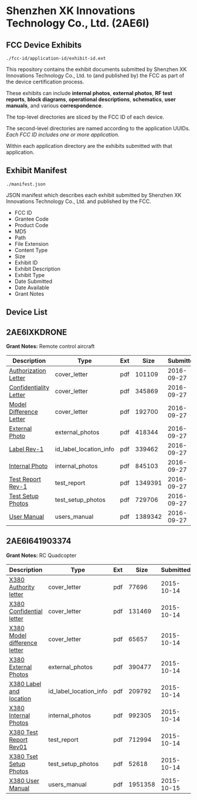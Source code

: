 # Shenzhen XK Innovations Technology Co., Ltd. (2AE6I)
## FCC Device Exhibits

```
./fcc-id/application-id/exhibit-id.ext
```

This repository contains the exhibit documents submitted by Shenzhen XK Innovations Technology Co., Ltd. to (and published by) the FCC as part of the device certification process.

These exhibits can include **internal photos**, **external photos**, **RF test reports**, **block diagrams**, **operational descriptions**, **schematics**, **user manuals**, and various **correspondence**.

The top-level directories are sliced by the FCC ID of each device.

The second-level directories are named according to the application UUIDs. *Each FCC ID includes one or more application.*

Within each application directory are the exhibits submitted with that application. 

## Exhibit Manifest

```
./manifest.json
```

JSON manifest which describes each exhibit submitted by Shenzhen XK Innovations Technology Co., Ltd. and published by the FCC.

- FCC ID
- Grantee Code
- Product Code
- MD5
- Path
- File Extension
- Content Type
- Size
- Exhibit ID
- Exhibit Description
- Exhibit Type
- Date Submitted
- Date Available
- Grant Notes

## Device List
## 2AE6IXKDRONE
**Grant Notes:** Remote control aircraft

| Description | Type | Ext | Size | Submitted | Available |
| ----------- | ---- | --- | ---- | --------- | --------- |
| [Authorization Letter](2AE6IXKDRONE/fe984649ac2be235f8c0b07894957503/3148727.pdf) | cover_letter | pdf | 101109 | 2016-09-27 | 2016-09-27 |
| [Confidentiality Letter](2AE6IXKDRONE/fe984649ac2be235f8c0b07894957503/3148728.pdf) | cover_letter | pdf | 345869 | 2016-09-27 | 2016-09-27 |
| [Model Difference Letter](2AE6IXKDRONE/fe984649ac2be235f8c0b07894957503/3148732.pdf) | cover_letter | pdf | 192700 | 2016-09-27 | 2016-09-27 |
| [External Photo](2AE6IXKDRONE/fe984649ac2be235f8c0b07894957503/3148729.pdf) | external_photos | pdf | 418344 | 2016-09-27 | 2016-09-27 |
| [Label Rev-1](2AE6IXKDRONE/fe984649ac2be235f8c0b07894957503/3148731.pdf) | id_label_location_info | pdf | 339462 | 2016-09-27 | 2016-09-27 |
| [Internal Photo](2AE6IXKDRONE/fe984649ac2be235f8c0b07894957503/3148730.pdf) | internal_photos | pdf | 845103 | 2016-09-27 | 2016-09-27 |
| [Test Report Rev-1](2AE6IXKDRONE/fe984649ac2be235f8c0b07894957503/3148733.pdf) | test_report | pdf | 1349391 | 2016-09-27 | 2016-09-27 |
| [Test Setup Photos](2AE6IXKDRONE/fe984649ac2be235f8c0b07894957503/3148734.pdf) | test_setup_photos | pdf | 729706 | 2016-09-27 | 2016-09-27 |
| [User Manual](2AE6IXKDRONE/fe984649ac2be235f8c0b07894957503/3148735.pdf) | users_manual | pdf | 1389342 | 2016-09-27 | 2016-09-27 |
## 2AE6I641903374
**Grant Notes:** RC Quadcopter

| Description | Type | Ext | Size | Submitted | Available |
| ----------- | ---- | --- | ---- | --------- | --------- |
| [X380 Authority letter](2AE6I641903374/9d031cea5d2a535c3c17af304350af40/2782139.pdf) | cover_letter | pdf | 77696 | 2015-10-14 | 2015-10-15 |
| [X380 Confidential letter](2AE6I641903374/9d031cea5d2a535c3c17af304350af40/2782140.pdf) | cover_letter | pdf | 131469 | 2015-10-14 | 2015-10-15 |
| [X380 Model difference letter](2AE6I641903374/9d031cea5d2a535c3c17af304350af40/2782141.pdf) | cover_letter | pdf | 65657 | 2015-10-14 | 2015-10-15 |
| [X380 External Photos](2AE6I641903374/9d031cea5d2a535c3c17af304350af40/2782142.pdf) | external_photos | pdf | 390477 | 2015-10-14 | 2015-10-15 |
| [X380 Label and location](2AE6I641903374/9d031cea5d2a535c3c17af304350af40/2782144.pdf) | id_label_location_info | pdf | 209792 | 2015-10-14 | 2015-10-15 |
| [X380 Internal Photos](2AE6I641903374/9d031cea5d2a535c3c17af304350af40/2782143.pdf) | internal_photos | pdf | 992305 | 2015-10-14 | 2015-10-15 |
| [X380 Test Report Rev01](2AE6I641903374/9d031cea5d2a535c3c17af304350af40/2782149.pdf) | test_report | pdf | 712994 | 2015-10-14 | 2015-10-15 |
| [X380 Tset Setup Photos](2AE6I641903374/9d031cea5d2a535c3c17af304350af40/2782150.pdf) | test_setup_photos | pdf | 52618 | 2015-10-14 | 2015-10-15 |
| [X380 User Manual](2AE6I641903374/9d031cea5d2a535c3c17af304350af40/2782151.pdf) | users_manual | pdf | 1951358 | 2015-10-15 | 2015-10-15 |
